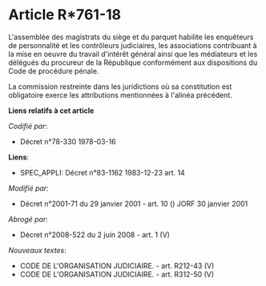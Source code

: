 # Article R*761-18

L'assemblée des magistrats du siège et du parquet habilite les enquêteurs de personnalité et les contrôleurs judiciaires, les
associations contribuant à la mise en oeuvre du travail d'intérêt général ainsi que les médiateurs et les délégués du
procureur de la République conformément aux dispositions du Code de procédure pénale.

La commission restreinte dans les juridictions où sa constitution est obligatoire exerce les attributions mentionnées à
l'alinéa précédent.

**Liens relatifs à cet article**

_Codifié par_:

  - Décret n°78-330 1978-03-16

**Liens**:

  - SPEC_APPLI: Décret n°83-1162 1983-12-23 art. 14

_Modifié par_:

  - Décret n°2001-71 du 29 janvier 2001 - art. 10 () JORF 30 janvier 2001

_Abrogé par_:

  - Décret n°2008-522 du 2 juin 2008 - art. 1 (V)

_Nouveaux textes_:

  - CODE DE L'ORGANISATION JUDICIAIRE. - art. R212-43 (V)
  - CODE DE L'ORGANISATION JUDICIAIRE. - art. R312-50 (V)
